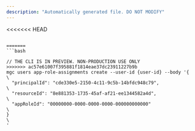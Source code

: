 ```yaml
---
description: "Automatically generated file. DO NOT MODIFY"
---
```


<<<<<<< HEAD
```cli

=======
```bash

// THE CLI IS IN PREVIEW. NON-PRODUCTION USE ONLY
>>>>>>> ac57e61007f395881f1814eae37dc23911227b9b
mgc users app-role-assignments create --user-id {user-id} --body '{\
  "principalId": "cde330e5-2150-4c11-9c5b-14bfdc948c79",\
  "resourceId": "8e881353-1735-45af-af21-ee1344582a4d",\
  "appRoleId": "00000000-0000-0000-0000-000000000000"\
}\
'

```